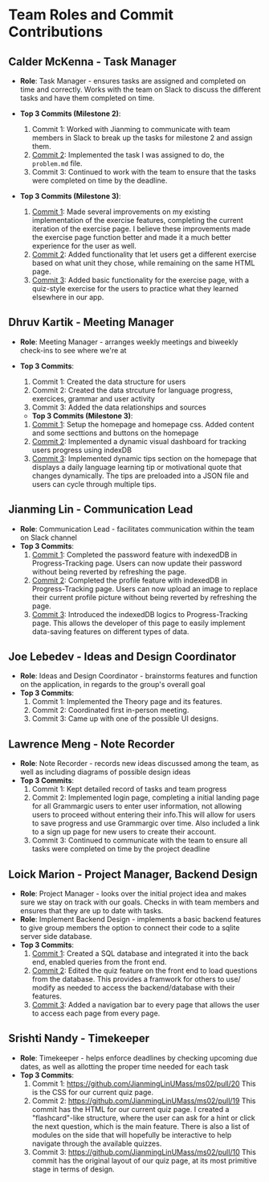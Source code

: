 # Team Roles and Commit Contributions

## Calder McKenna - Task Manager

- **Role**: Task Manager - ensures tasks are assigned and completed on time and correctly. Works with the team on Slack to discuss the different tasks and have them completed on time.
- **Top 3 Commits (Milestone 2)**:
  1. Commit 1: Worked with Jianming to communicate with team members in Slack to break up the tasks for milestone 2 and assign them.
  2. [Commit 2](https://github.com/JianmingLinUMass/ms02/commit/5cd3f5aa983d1283a9185c5466fde5c5b893c154): Implemented the task I was assigned to do, the `problem.md` file.
  3. Commit 3: Continued to work with the team to ensure that the tasks were completed on time by the deadline.

- **Top 3 Commits (Milestone 3)**:
  1. [Commit 1](https://github.com/JianmingLinUMass/ms02/commit/5bafda6db68a1f78aa19b7080b7eb41e6180de47): Made several improvements on my existing implementation of the exercise features, completing the current iteration of the exercise page. I believe these improvements made the exercise page function better and made it a much better experience for the user as well.
  2. [Commit 2](https://github.com/JianmingLinUMass/ms02/commit/8d63e8144aa6dfed9d06583727aa54635e6040ef): Added functionality that let users get a different exercise based on what unit they chose, while remaining on the same HTML page.
  3. [Commit 3](https://github.com/JianmingLinUMass/ms02/commit/1711443feea63b7ce23422507dcce2d3223493a6): Added basic functionality for the exercise page, with a quiz-style exercise for the users to practice what they learned elsewhere in our app.

## Dhruv Kartik - Meeting Manager

- **Role**: Meeting Manager - arranges weekly meetings and biweekly check-ins to see where we're at
- **Top 3 Commits**:
  1. Commit 1: Created the data structure for users
  2. Commit 2: Created the data strcuture for language progress, exercices, grammar and user activity
  3. Commit 3: Added the data relationships and sources
 
  - **Top 3 Commits (Milestone 3)**:
  1. [Commit 1](https://github.com/JianmingLinUMass/ms02/commit/b232a064973a1abb178379a5a41f1aba7a220276): Setup the homepage and homepage css. Added content and some secttions and buttons on the homepage
  2. [Commit 2](https://github.com/JianmingLinUMass/ms02/commit/877b90d3f54f977b03f228322139fa0e917ad13e): Implemented a dynamic visual dashboard for tracking users progress using indexDB
  3. [Commit 3](https://github.com/JianmingLinUMass/ms02/commit/c9cebf0d8e7e21544e68a251498bf2e01424a862): Implemented dynamic tips section on the homepage that displays a daily language learning tip or motivational quote that changes dynamically. The tips are preloaded into a JSON file  and users can cycle through multiple tips.

## Jianming Lin - Communication Lead

- **Role**: Communication Lead - facilitates communication within the team on Slack channel
- **Top 3 Commits**:
  1. [Commit 1](https://github.com/JianmingLinUMass/ms02/tree/c17257dfb2d19639ffc52e7152a27ee6c967f13e): Completed the password feature with indexedDB in Progress-Tracking page. Users can now update their password without being reverted by refreshing the page.
  2. [Commit 2](https://github.com/JianmingLinUMass/ms02/tree/20f4a7cb44bc44ffeb365c9bbc87132d9b452372): Completed the profile feature with indexedDB in Progress-Tracking page. Users can now upload an image to replace their current profile picture without being reverted by refreshing the page.
  3. [Commit 3](https://github.com/JianmingLinUMass/ms02/commit/b6b97c06fda693778bfa98cd0579b48c64893f1e): Introduced the indexedDB logics to Progress-Tracking page. This allows the developer of this page to easily implement data-saving features on different types of data.

## Joe Lebedev - Ideas and Design Coordinator

- **Role**: Ideas and Design Coordinator - brainstorms features and function on the application, in regards to the group's overall goal
- **Top 3 Commits**:
  1. Commit 1: Implemented the Theory page and its features.
  2. Commit 2: Coordinated first in-person meeting.
  3. Commit 3: Came up with one of the possible UI designs.

## Lawrence Meng - Note Recorder

- **Role**: Note Recorder - records new ideas discussed among the team, as well as including diagrams of possible design ideas
- **Top 3 Commits**:
  1. Commit 1: Kept detailed record of tasks and team progress
  2. Commit 2: Implemented login page, completing a initial landing page for all Grammargic users to enter user information, not allowing users to proceed without entering their info.This will allow for users to save progress and use Grammargic over time. Also included a link to a sign up page for new users to create their account. 
  3. Commit 3: Continued to communicate with the team to ensure all tasks were completed on time by the project deadline

## Loick Marion - Project Manager, Backend Design

- **Role**: Project Manager - looks over the initial project idea and makes sure we stay on track with our goals. Checks in with team members and ensures that they are up to date with tasks.
- **Role**: Implement Backend Design - implements a basic backend features to give group members the option to connect their code to a sqlite server side database.
- **Top 3 Commits**:
  1. [Commit 1](https://github.com/JianmingLinUMass/ms02/commit/f6d57672022f88abd9370818fffa8add6dc8a6a6): Created a SQL database and integrated it into the back end, enabled queries from the front end.
  2. [Commit 2](https://github.com/JianmingLinUMass/ms02/commit/481984dd93054158529e71ef4d7f7ff51a621ec2): Edited the quiz feature on the front end to load questions from the database. This provides a framwork for others to use/ modify as needed to access the backend/database with their features.
  3. [Commit 3](https://github.com/JianmingLinUMass/ms02/commit/3a8bdad121e9637287fb7a94ff3a3327dccdaaf0): Added a navigation bar to every page that allows the user to access each page from every page.

## Srishti Nandy - Timekeeper

- **Role**: Timekeeper - helps enforce deadlines by checking upcoming due dates, as well as allotting the proper time needed for each task
- **Top 3 Commits**:
  1. Commit 1: https://github.com/JianmingLinUMass/ms02/pull/20 
     This is the CSS for our current quiz page.
  3. Commit 2: https://github.com/JianmingLinUMass/ms02/pull/19
     This commit has the HTML for our current quiz page. I created a "flashcard"-like structure, where the user can ask for a hint or click the next question, which is the main feature. There is also a list of modules on the side that will hopefully be interactive to help navigate through the available quizzes. 
  5. Commit 3: https://github.com/JianmingLinUMass/ms02/pull/10
     This commit has the original layout of our quiz page, at its most primitive stage in terms of design. 
